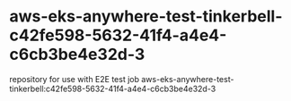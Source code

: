 # aws-eks-anywhere-test-tinkerbell-c42fe598-5632-41f4-a4e4-c6cb3be4e32d-3
repository for use with E2E test job aws-eks-anywhere-test-tinkerbell:c42fe598-5632-41f4-a4e4-c6cb3be4e32d-3
